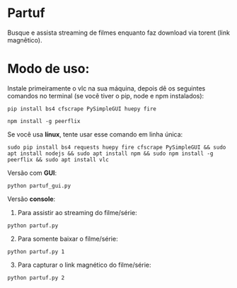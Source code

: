 # Partuf
Busque e assista streaming de filmes enquanto faz download via torent (link magnêtico). 

# Modo de uso:

Instale primeiramente o vlc na sua máquina, depois dê os seguintes comandos no terminal (se você tiver o pip, node e npm instalados):

```
pip install bs4 cfscrape PySimpleGUI huepy fire
```

```
npm install -g peerflix
```

Se você usa **línux**, tente usar esse comando em linha única:

```sudo pip install bs4 requests huepy fire cfscrape PySimpleGUI && sudo apt install nodejs && sudo apt install npm && sudo npm install -g peerflix && sudo apt install vlc```


Versão com **GUI**:

```
python partuf_gui.py
```

Versão **console**:

1) Para assistir ao streaming do filme/série:
```
python partuf.py
```

2) Para somente baixar o filme/série: 
```
python partuf.py 1
```

3) Para capturar o link magnético do filme/série: 
```
python partuf.py 2
```



